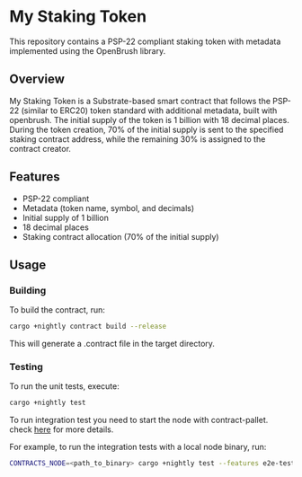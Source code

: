 # My Staking Token

This repository contains a PSP-22 compliant staking token with metadata implemented using the OpenBrush library.

## Overview

My Staking Token is a Substrate-based smart contract that follows the PSP-22 (similar to ERC20) token standard with additional metadata, built with openbrush. The initial supply of the token is 1 billion with 18 decimal places. During the token creation, 70% of the initial supply is sent to the specified staking contract address, while the remaining 30% is assigned to the contract creator.

## Features

- PSP-22 compliant
- Metadata (token name, symbol, and decimals)
- Initial supply of 1 billion
- 18 decimal places
- Staking contract allocation (70% of the initial supply)

## Usage

### Building

To build the contract, run:

```bash
cargo +nightly contract build --release
```

This will generate a .contract file in the target directory.

### Testing

To run the unit tests, execute:

```bash
cargo +nightly test
```

To run integration test you need to start the node with contract-pallet. check [here](https://github.com/paritytech/substrate-contracts-node) for more details.

For example, to run the integration tests with a local node binary, run:

```bash
CONTRACTS_NODE=<path_to_binary> cargo +nightly test --features e2e-tests
```
